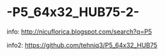 # -P5_64x32_HUB75-2-
info: http://nicuflorica.blogspot.com/search?q=P5

info2: https://github.com/tehniq3/P5_64x32_HUB75

